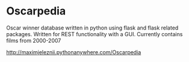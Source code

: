 # Oscarpedia
Oscar winner database written in python using flask and flask related packages.
Written for REST functionality with a GUI.
Currently contains films from 2000-2007

http://maximjeleznii.pythonanywhere.com/Oscarpedia
